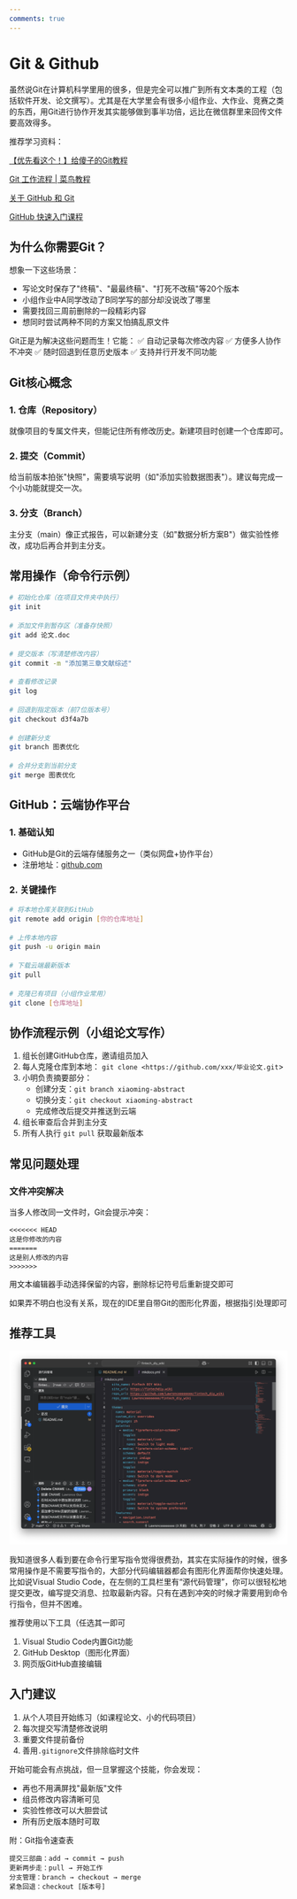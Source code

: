 ```yaml
---
comments: true
---
```


# Git & Github

虽然说Git在计算机科学里用的很多，但是完全可以推广到所有文本类的工程（包括软件开发、论文撰写）。尤其是在大学里会有很多小组作业、大作业、竞赛之类的东西，用Git进行协作开发其实能够做到事半功倍，远比在微信群里来回传文件要高效得多。

推荐学习资料：

[【优先看这个！】给傻子的Git教程](https://www.bilibili.com/video/BV1Hkr7YYEh8)

[Git 工作流程 | 菜鸟教程](https://www.runoob.com/git/git-workflow.html)

[关于 GitHub 和 Git](https://docs.github.com/zh/get-started/start-your-journey/about-github-and-git)

[GitHub 快速入门课程](https://www.github-zh.com/getting-started/introduction-to-github)

## 为什么你需要Git？

想象一下这些场景：

- 写论文时保存了"终稿"、"最最终稿"、"打死不改稿"等20个版本
- 小组作业中A同学改动了B同学写的部分却没说改了哪里
- 需要找回三周前删除的一段精彩内容
- 想同时尝试两种不同的方案又怕搞乱原文件

Git正是为解决这些问题而生！它能：
✅ 自动记录每次修改内容
✅ 方便多人协作不冲突
✅ 随时回退到任意历史版本
✅ 支持并行开发不同功能

## Git核心概念

### 1. 仓库（Repository）

就像项目的专属文件夹，但能记住所有修改历史。新建项目时创建一个仓库即可。

### 2. 提交（Commit）

给当前版本拍张"快照"，需要填写说明（如"添加实验数据图表"）。建议每完成一个小功能就提交一次。

### 3. 分支（Branch）

主分支（main）像正式报告，可以新建分支（如"数据分析方案B"）做实验性修改，成功后再合并到主分支。

## 常用操作（命令行示例）

```bash
# 初始化仓库（在项目文件夹中执行）
git init

# 添加文件到暂存区（准备存快照）
git add 论文.doc

# 提交版本（写清楚修改内容）
git commit -m "添加第三章文献综述"

# 查看修改记录
git log

# 回退到指定版本（前7位版本号）
git checkout d3f4a7b

# 创建新分支
git branch 图表优化

# 合并分支到当前分支
git merge 图表优化

```

## GitHub：云端协作平台

### 1. 基础认知

- GitHub是Git的云端存储服务之一（类似网盘+协作平台）
- 注册地址：[github.com](http://github.com/)

### 2. 关键操作

```bash
# 将本地仓库关联到GitHub
git remote add origin [你的仓库地址]

# 上传本地内容
git push -u origin main

# 下载云端最新版本
git pull

# 克隆已有项目（小组作业常用）
git clone [仓库地址]

```

## 协作流程示例（小组论文写作）

1. 组长创建GitHub仓库，邀请组员加入
2. 每人克隆仓库到本地：
`git clone <https://github.com/xxx/毕业论文.git`>
3. 小明负责摘要部分：
    - 创建分支：`git branch xiaoming-abstract`
    - 切换分支：`git checkout xiaoming-abstract`
    - 完成修改后提交并推送到云端
4. 组长审查后合并到主分支
5. 所有人执行 `git pull` 获取最新版本

## 常见问题处理

### 文件冲突解决

当多人修改同一文件时，Git会提示冲突：

```
<<<<<<< HEAD
这是你修改的内容
=======
这是别人修改的内容
>>>>>>>

```

用文本编辑器手动选择保留的内容，删除标记符号后重新提交即可

如果弄不明白也没有关系，现在的IDE里自带Git的图形化界面，根据指引处理即可

## 推荐工具

![Visual Studio Code内置Git功能](git_github_img/vscode_screenshot.png "Visual Studio Code内置Git功能")

我知道很多人看到要在命令行里写指令觉得很费劲，其实在实际操作的时候，很多常用操作是不需要写指令的，大部分代码编辑器都会有图形化界面帮你快速处理。比如说Visual Studio Code，在左侧的工具栏里有“源代码管理”，你可以很轻松地提交更改，编写提交消息、拉取最新内容。只有在遇到冲突的时候才需要用到命令行指令，但并不困难。

推荐使用以下工具（任选其一即可

1. Visual Studio Code内置Git功能
2. GitHub Desktop（图形化界面）
3. 网页版GitHub直接编辑

## 入门建议

1. 从个人项目开始练习（如课程论文、小的代码项目）
2. 每次提交写清楚修改说明
3. 重要文件提前备份
4. 善用`.gitignore`文件排除临时文件

开始可能会有点挑战，但一旦掌握这个技能，你会发现：

- 再也不用满屏找"最新版"文件
- 组员修改内容清晰可见
- 实验性修改可以大胆尝试
- 所有历史版本随时可取

附：Git指令速查表

```
提交三部曲：add → commit → push
更新两步走：pull → 开始工作
分支管理：branch → checkout → merge
紧急回退：checkout [版本号]

```